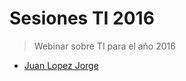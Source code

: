 # Sesiones TI 2016
> Webinar sobre TI para el año 2016

* [Juan Lopez Jorge](https://github.com/juanlopezdev)


